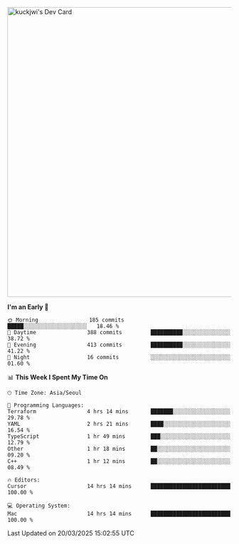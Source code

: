 <a href="https://app.daily.dev/kuckhwancho"><img src="https://api.daily.dev/devcards/v2/efef39c8028947428b3c0b486b9cd9b6.png?r=iz2&type=wide" width="652" alt="kuckjwi's Dev Card"/></a>

<!--START_SECTION:waka-->
**I'm an Early 🐤** 

```text
🌞 Morning                185 commits         █████░░░░░░░░░░░░░░░░░░░░   18.46 % 
🌆 Daytime                388 commits         ██████████░░░░░░░░░░░░░░░   38.72 % 
🌃 Evening                413 commits         ██████████░░░░░░░░░░░░░░░   41.22 % 
🌙 Night                  16 commits          ░░░░░░░░░░░░░░░░░░░░░░░░░   01.60 % 
```


📊 **This Week I Spent My Time On** 

```text
🕑︎ Time Zone: Asia/Seoul

💬 Programming Languages: 
Terraform                4 hrs 14 mins       ███████░░░░░░░░░░░░░░░░░░   29.78 % 
YAML                     2 hrs 21 mins       ████░░░░░░░░░░░░░░░░░░░░░   16.54 % 
TypeScript               1 hr 49 mins        ███░░░░░░░░░░░░░░░░░░░░░░   12.79 % 
Other                    1 hr 18 mins        ██░░░░░░░░░░░░░░░░░░░░░░░   09.20 % 
C++                      1 hr 12 mins        ██░░░░░░░░░░░░░░░░░░░░░░░   08.49 % 

🔥 Editors: 
Cursor                   14 hrs 14 mins      █████████████████████████   100.00 % 

💻 Operating System: 
Mac                      14 hrs 14 mins      █████████████████████████   100.00 % 
```


 Last Updated on 20/03/2025 15:02:55 UTC
<!--END_SECTION:waka-->

